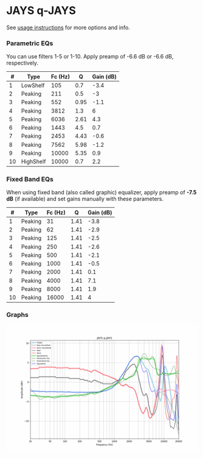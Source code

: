 # JAYS q-JAYS
See [usage instructions](https://github.com/jaakkopasanen/AutoEq#usage) for more options and info.

### Parametric EQs
You can use filters 1-5 or 1-10. Apply preamp of -6.6 dB or -6.6 dB, respectively.

|   # | Type      |   Fc (Hz) |    Q |   Gain (dB) |
|-----|-----------|-----------|------|-------------|
|   1 | LowShelf  |       105 | 0.7  |        -3.4 |
|   2 | Peaking   |       211 | 0.5  |        -3   |
|   3 | Peaking   |       552 | 0.95 |        -1.1 |
|   4 | Peaking   |      3812 | 1.3  |         6   |
|   5 | Peaking   |      6036 | 2.61 |         4.3 |
|   6 | Peaking   |      1443 | 4.5  |         0.7 |
|   7 | Peaking   |      2453 | 4.43 |        -0.6 |
|   8 | Peaking   |      7562 | 5.98 |        -1.2 |
|   9 | Peaking   |     10000 | 5.35 |         0.9 |
|  10 | HighShelf |     10000 | 0.7  |         2.2 |

### Fixed Band EQs
When using fixed band (also called graphic) equalizer, apply preamp of **-7.5 dB** (if available) and set gains manually with these parameters.

|   # | Type    |   Fc (Hz) |    Q |   Gain (dB) |
|-----|---------|-----------|------|-------------|
|   1 | Peaking |        31 | 1.41 |        -3.8 |
|   2 | Peaking |        62 | 1.41 |        -2.9 |
|   3 | Peaking |       125 | 1.41 |        -2.5 |
|   4 | Peaking |       250 | 1.41 |        -2.6 |
|   5 | Peaking |       500 | 1.41 |        -2.1 |
|   6 | Peaking |      1000 | 1.41 |        -0.5 |
|   7 | Peaking |      2000 | 1.41 |         0.1 |
|   8 | Peaking |      4000 | 1.41 |         7.1 |
|   9 | Peaking |      8000 | 1.41 |         1.9 |
|  10 | Peaking |     16000 | 1.41 |         4   |

### Graphs
![](./JAYS%20q-JAYS.png)
